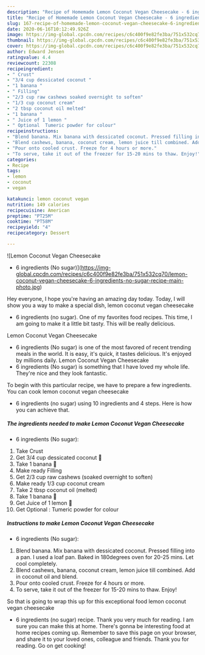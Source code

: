 ```yaml
---
description: "Recipe of Homemade Lemon Coconut Vegan Cheesecake - 6 ingredients (No sugar)"
title: "Recipe of Homemade Lemon Coconut Vegan Cheesecake - 6 ingredients (No sugar)"
slug: 167-recipe-of-homemade-lemon-coconut-vegan-cheesecake-6-ingredients-no-sugar
date: 2020-06-16T10:12:49.926Z
image: https://img-global.cpcdn.com/recipes/c6c400f9e82fe3ba/751x532cq70/lemon-coconut-vegan-cheesecake-6-ingredients-no-sugar-recipe-main-photo.jpg
thumbnail: https://img-global.cpcdn.com/recipes/c6c400f9e82fe3ba/751x532cq70/lemon-coconut-vegan-cheesecake-6-ingredients-no-sugar-recipe-main-photo.jpg
cover: https://img-global.cpcdn.com/recipes/c6c400f9e82fe3ba/751x532cq70/lemon-coconut-vegan-cheesecake-6-ingredients-no-sugar-recipe-main-photo.jpg
author: Edward Jensen
ratingvalue: 4.4
reviewcount: 22308
recipeingredient:
- " Crust"
- "3/4 cup dessicated coconut "
- "1 banana "
- " Filling"
- "2/3 cup raw cashews soaked overnight to soften"
- "1/3 cup coconut cream"
- "2 tbsp coconut oil melted"
- "1 banana "
- " Juice of 1 lemon "
- " Optional  Tumeric powder for colour"
recipeinstructions:
- "Blend banana. Mix banana with dessicated coconut. Pressed filling into a pan. I used a loaf pan. Baked in 180degrees oven for 20-25 mins. Let cool completely."
- "Blend cashews, banana, coconut cream, lemon juice till combined. Add in coconut oil and blend."
- "Pour onto cooled crust. Freeze for 4 hours or more."
- "To serve, take it out of the freezer for 15-20 mins to thaw. Enjoy!"
categories:
- Recipe
tags:
- lemon
- coconut
- vegan

katakunci: lemon coconut vegan 
nutrition: 149 calories
recipecuisine: American
preptime: "PT25M"
cooktime: "PT58M"
recipeyield: "4"
recipecategory: Dessert

---
```



![Lemon Coconut Vegan Cheesecake
- 6 ingredients (No sugar)](https://img-global.cpcdn.com/recipes/c6c400f9e82fe3ba/751x532cq70/lemon-coconut-vegan-cheesecake-6-ingredients-no-sugar-recipe-main-photo.jpg)

Hey everyone, I hope you're having an amazing day today. Today, I will show you a way to make a special dish, lemon coconut vegan cheesecake
- 6 ingredients (no sugar). One of my favorites food recipes. This time, I am going to make it a little bit tasty. This will be really delicious.



Lemon Coconut Vegan Cheesecake
- 6 ingredients (No sugar) is one of the most favored of recent trending meals in the world. It is easy, it's quick, it tastes delicious. It's enjoyed by millions daily. Lemon Coconut Vegan Cheesecake
- 6 ingredients (No sugar) is something that I have loved my whole life. They're nice and they look fantastic.


To begin with this particular recipe, we have to prepare a few ingredients. You can cook lemon coconut vegan cheesecake
- 6 ingredients (no sugar) using 10 ingredients and 4 steps. Here is how you can achieve that.

<!--inarticleads1-->

##### The ingredients needed to make Lemon Coconut Vegan Cheesecake
- 6 ingredients (No sugar):

1. Take  Crust
1. Get 3/4 cup dessicated coconut 🌴
1. Take 1 banana 🍌
1. Make ready  Filling
1. Get 2/3 cup raw cashews (soaked overnight to soften)
1. Make ready 1/3 cup coconut cream
1. Take 2 tbsp coconut oil (melted)
1. Take 1 banana 🍌
1. Get  Juice of 1 lemon 🍋
1. Get  Optional : Tumeric powder for colour




<!--inarticleads2-->

##### Instructions to make Lemon Coconut Vegan Cheesecake
- 6 ingredients (No sugar):

1. Blend banana. Mix banana with dessicated coconut. Pressed filling into a pan. I used a loaf pan. Baked in 180degrees oven for 20-25 mins. Let cool completely.
1. Blend cashews, banana, coconut cream, lemon juice till combined. Add in coconut oil and blend.
1. Pour onto cooled crust. Freeze for 4 hours or more.
1. To serve, take it out of the freezer for 15-20 mins to thaw. Enjoy!




So that is going to wrap this up for this exceptional food lemon coconut vegan cheesecake
- 6 ingredients (no sugar) recipe. Thank you very much for reading. I am sure you can make this at home. There's gonna be interesting food at home recipes coming up. Remember to save this page on your browser, and share it to your loved ones, colleague and friends. Thank you for reading. Go on get cooking!
